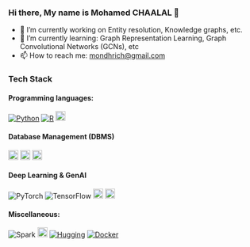 ### Hi there, My name is Mohamed CHAALAL 👋

- 🔭 I’m currently working on Entity resolution, Knowledge graphs, etc.
- 🌱 I’m currently learning: Graph Representation Learning, Graph Convolutional Networks (GCNs), etc 
- 📫 How to reach me: mondhrich@gmail.com


### Tech Stack

#### Programming languages:
[![Python](https://img.shields.io/badge/-Python-yellow?logo=Python)](https://www.python.org/)
[![R](https://img.shields.io/badge/-R-276DC3?logo=R)](https://www.r-project.org/)
<a href="https://www.java.com/"><img src="https://lh3.googleusercontent.com/drive-viewer/AKGpihYjFYSYyjpRfd8JQaXBNPnqK3RB7DbHtv1lUR8StxpmKi6JJJDFK5uQMI9cD5ctsBzoCQTEweapk_Uy3EGJW0Jnvjn0mw=s2560" alt="Java" height="20"></a>

#### Database Management (DBMS)
[<img src="https://lh3.googleusercontent.com/drive-viewer/AKGpihbKdFRCldJXBIoGDWDVcK3jML8uWxiXpbNDFMOUAqzfCg_b4zrNy70AsdHNFz2e99B_3qkk6SKlxQFNkdLwCiBX9HbfKiF5ww=s1600-v0" alt="PostgreSQL" height="20">](https://www.postgresql.org/)
[<img src="https://lh3.googleusercontent.com/drive-viewer/AKGpihaiP-yfmGgzzmcAkDenhrCSI5BgolL6AicKAA5S9IER42tqOifkc5kTgvgqDeummJ_QTZYM2qtQVTddAts65Y52jggxqcXxmrE=s1600-rw-v1" alt="MongoDB" height="20">](https://www.mongodb.com/)
[<img src="https://lh3.googleusercontent.com/drive-viewer/AKGpihbWcN-8m6Keg_6zayBtq4k0WwVl0L959IdcT7evNuIvrepzL2JnVv-k0lTB94wkj86IqJml_wKF1isM809znTTk4Fi-hFS5qvA=s1600-v0" alt="Neo4j" height="20">](https://neo4j.com/)




#### Deep Learning & GenAI
![PyTorch](https://img.shields.io/badge/-PyTorch-white?logo=PyTorch)
![TensorFlow](https://img.shields.io/badge/-TensorFlow-white?logo=TensorFlow)
<img src="https://lh3.googleusercontent.com/drive-viewer/AKGpihYaHq9QT0E3nFw5gZC_rvpnSsMeNsRLHt4MQrbgNwr7ChvwrXaYWm9tT4ElKHmB8Etg8zWWe5u9bF2BPLrhQTpKAG7ddD1f8g=s2560" alt="wandb" height="20">
<img src="https://lh3.googleusercontent.com/drive-viewer/AKGpihbQfrJjihZOMK8cCAHJdiBcNSskPVkWhs5xCWEi_HLYIVQbXBs0umjrt5m2TDJgYalxR-i7H_uQrB5e8VU1BBAspOTOSw=s1600-v0" alt="langchain" height="20.3">




#### Miscellaneous:
![Spark](https://img.shields.io/badge/-Spark-green?logo=apache-Spark)
<img src="https://lh3.googleusercontent.com/drive-viewer/AKGpihbAPV-WBawSg7Sc8N9kwkyrmuL3xezkcI0ePI7i67bMTUwdu1ll9sw-Im4Cbp1ft3FWosBTAtSL2g_XtyyMJlOVCgNWtYXdxw=s2560" alt="aws" height="20">
[![Hugging](https://img.shields.io/badge/%F0%9F%A4%97%20Hugging%20Face-Model-blue)](https://huggingface.co/Mondhirch)
[![Docker](https://lh3.googleusercontent.com/drive-viewer/AKGpihbBtLKaHXkWuIivpPx-GUznGqipfEBUyNCEsLKQ5P6CsDxvAh2nFaVZuBjn3G-gYfwhDmBm0efPnJWQOZMKt393S2vhaQ=s2560)](https://hub.docker.com/u/mondhirch2)


